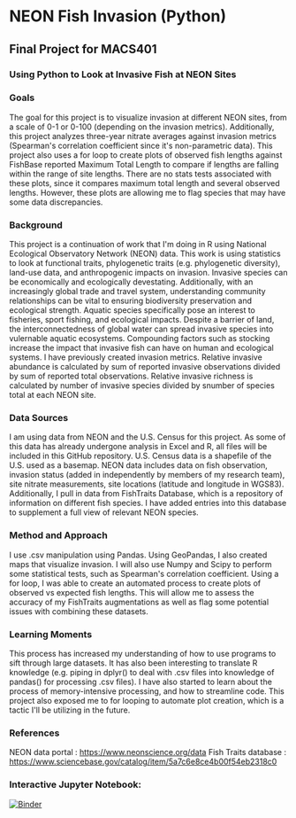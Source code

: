 # NEON Fish Invasion (Python)
## Final Project for MACS401

### Using Python to Look at Invasive Fish at NEON Sites

### Goals
The goal for this project is to visualize invasion at different NEON sites, from a scale of 0-1 or 0-100 (depending on the invasion metrics). 
Additionally, this project analyzes three-year nitrate averages against invasion metrics (Spearman's correlation coefficient since it's non-parametric data). This project also uses a for loop to create plots of observed fish lengths against FishBase reported Maximum Total Length to compare if lengths are falling within the range of site lengths. There are no stats tests associated with these plots, since it compares maximum total length and several observed lengths. However, these plots are allowing me to flag species that may have some data discrepancies.

### Background
This project is a continuation of work that I'm doing in R using National Ecological Observatory Network (NEON) data. This work is using statistics to look at functional traits, phylogenetic traits (e.g. phylogenetic diversity), land-use data, and anthropogenic impacts on invasion. Invasive species can be economically and ecologically devestating. Additionally, with an increasingly global trade and travel system, understanding community relationships can be vital to ensuring biodiversity preservation and ecological strength. Aquatic species specifically pose an interest to fisheries, sport fishing, and ecological impacts. Despite a barrier of land, the interconnectedness of global water can spread invasive species into vulernable aquatic ecosystems. Compounding factors such as stocking increase the impact that invasive fish can have on human and ecological systems. I have previously created invasion metrics. Relative invasive abundance is calculated by sum of reported invasive observations divided by sum of reported total observations. Relative invasive richness is calculated by number of invasive species divided by snumber of species total at each NEON site.

### Data Sources
I am using data from NEON and the U.S. Census for this project. As some of this data has already undergone analysis in Excel and R, all files will be included in this GitHub repository. U.S. Census data is a shapefile of the U.S. used as a basemap. NEON data includes data on fish observation, invasion status (added in independently by members of my research team), site nitrate measurements, site locations (latitude and longitude in WGS83). Additionally, I pull in data from FishTraits Database, which is a repository of information on different fish species. I have added entries into this database to supplement a full view of relevant NEON species.

### Method and Approach
I use .csv manipulation using Pandas. Using GeoPandas, I also created maps that visualize invasion. I will also use Numpy and Scipy to perform some statistical tests, such as Spearman's correlation coefficient. Using a for loop, I was able to create an automated process to create plots of observed vs expected fish lengths. This will allow me to assess the accuracy of my FishTraits augmentations as well as flag some potential issues with combining these datasets.

### Learning Moments
This process has increased my understanding of how to use programs to sift through large datasets. It has also been interesting to translate R knowledge (e.g. piping in dplyr() to deal with .csv files into knowledge of pandas() for processing .csv files). I have also started to learn about the process of memory-intensive processing, and how to streamline code. This project also exposed me to for looping to automate plot creation, which is a tactic I'll be utilizing in the future.

### References
NEON data portal : https://www.neonscience.org/data 
Fish Traits database : https://www.sciencebase.gov/catalog/item/5a7c6e8ce4b00f54eb2318c0 


### Interactive Jupyter Notebook: 
[![Binder](https://mybinder.org/badge_logo.svg)](https://mybinder.org/v2/gh/bdubs4/MACS401_EODA_final/HEAD)

